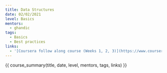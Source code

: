 ```yaml
---
title: Data Structures
date: 02/02/2021
level: Basics
mentors: 
  - ghandic
tags:
  - Basics
  - Best practices
links:
  - '[Coursera follow along course (Weeks 1, 2, 3)](https://www.coursera.org/learn/python?specialization=python#syllabus)'
---
```


{{ course_summary(title, date, level, mentors, tags, links) }}
